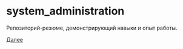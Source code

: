 # system_administration
Репозиторий-резюме, демонстрирующий навыки и опыт работы.

[Далее](https://github.com/toxakalinin/system_administration/blob/main/1_linux_usage/README.md)
